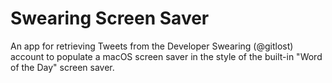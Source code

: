 # Swearing Screen Saver
An app for retrieving Tweets from the Developer Swearing (@gitlost) account to populate a macOS screen saver in the style of the built-in "Word of the Day" screen saver.

